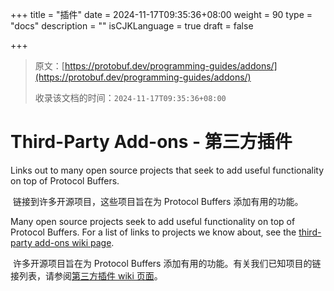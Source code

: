 +++
title = "插件"
date = 2024-11-17T09:35:36+08:00
weight = 90
type = "docs"
description = ""
isCJKLanguage = true
draft = false

+++

> 原文：[https://protobuf.dev/programming-guides/addons/](https://protobuf.dev/programming-guides/addons/)
>
> 收录该文档的时间：`2024-11-17T09:35:36+08:00`

# Third-Party Add-ons - 第三方插件

Links out to many open source projects that seek to add useful functionality on top of Protocol Buffers.

​	链接到许多开源项目，这些项目旨在为 Protocol Buffers 添加有用的功能。

Many open source projects seek to add useful functionality on top of Protocol Buffers. For a list of links to projects we know about, see the [third-party add-ons wiki page](https://github.com/protocolbuffers/protobuf/blob/master/docs/third_party.md).

​	许多开源项目旨在为 Protocol Buffers 添加有用的功能。有关我们已知项目的链接列表，请参阅[第三方插件 wiki 页面](https://github.com/protocolbuffers/protobuf/blob/master/docs/third_party.md)。

